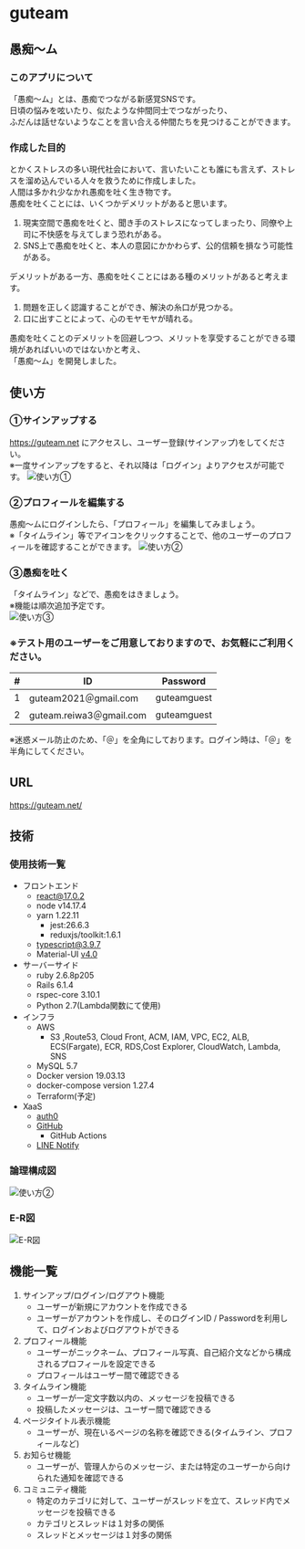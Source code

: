 # guteam
## 愚痴〜ム　　
### このアプリについて
「愚痴〜ム」とは、愚痴でつながる新感覚SNSです。  
日頃の悩みを呟いたり、似たような仲間同士でつながったり、  
ふだんは話せないようなことを言い合える仲間たちを見つけることができます。

### 作成した目的  
とかくストレスの多い現代社会において、言いたいことも誰にも言えず、ストレスを溜め込んでいる人々を救うために作成しました。  
人間は多かれ少なかれ愚痴を吐く生き物です。  
愚痴を吐くことには、いくつかデメリットがあると思います。  

1. 現実空間で愚痴を吐くと、聞き手のストレスになってしまったり、同僚や上司に不快感を与えてしまう恐れがある。  
2. SNS上で愚痴を吐くと、本人の意図にかかわらず、公的信頼を損なう可能性がある。

デメリットがある一方、愚痴を吐くことにはある種のメリットがあると考えます。

1. 問題を正しく認識することができ、解決の糸口が見つかる。  
2. 口に出すことによって、心のモヤモヤが晴れる。

愚痴を吐くことのデメリットを回避しつつ、メリットを享受することができる環境があればいいのではないかと考え、  
「愚痴〜ム」を開発しました。  


## 使い方
### ①サインアップする
https://guteam.net にアクセスし、ユーザー登録(サインアップ)をしてください。  
※一度サインアップをすると、それ以降は「ログイン」よりアクセスが可能です。
![使い方①](docs/img/tutorial1.jpeg)
### ②プロフィールを編集する
愚痴〜ムにログインしたら、「プロフィール」を編集してみましょう。  
※「タイムライン」等でアイコンをクリックすることで、他のユーザーのプロフィールを確認することができます。
![使い方②](docs/img/tutorial2.jpeg)

### ③愚痴を吐く
「タイムライン」などで、愚痴をはきましょう。  
※機能は順次追加予定です。  
![使い方③](docs/img/tutorial3.jpeg)  
### ※テスト用のユーザーをご用意しておりますので、お気軽にご利用ください。  
#|  ID  |  Password  |
|----| ---- | ---- |
|1|  guteam2021＠gmail.com  |  guteamguest  |
|2|  guteam.reiwa3＠gmail.com  |  guteamguest  |

※迷惑メール防止のため、「＠」を全角にしております。ログイン時は、「＠」を半角にしてください。 

## URL　　
https://guteam.net/
## 技術　　
### 使用技術一覧
- フロントエンド
    - react@17.0.2
    - node v14.17.4
    - yarn  1.22.11
        - jest:26.6.3
        - reduxjs/toolkit:1.6.1
    - typescript@3.9.7
    - Material-UI  [v4.0](https://v4.mui.com/)
- サーバーサイド
    - ruby 2.6.8p205 
    - Rails 6.1.4  
    - rspec-core 3.10.1
    - Python 2.7(Lambda関数にて使用)
- インフラ
    - AWS
      - S3 ,Route53, Cloud Front, ACM, IAM, VPC, EC2, ALB, ECS(Fargate), ECR, RDS,Cost Explorer, CloudWatch,  Lambda, SNS
    - MySQL 5.7
    - Docker version 19.03.13
    - docker-compose version 1.27.4
    - Terraform(予定)
- XaaS
    - [auth0](https://auth0.com/jp)
    - [GitHub](https://github.co.jp/)
        - GitHub Actions
    - [LINE Notify](https://notify-bot.line.me/ja/)
### 論理構成図
![使い方②](docs/img/architecture.jpeg)
### E-R図
![E-R図](docs/img/ER1.jpeg)

## 機能一覧
1. サインアップ/ログイン/ログアウト機能  
    - ユーザーが新規にアカウントを作成できる
    - ユーザーがアカウントを作成し、そのログインID / Passwordを利用して、ログインおよびログアウトができる
2. プロフィール機能  
    - ユーザーがニックネーム、プロフィール写真、自己紹介文などから構成されるプロフィールを設定できる
    - プロフィールはユーザー間で確認できる
3. タイムライン機能
    - ユーザーが一定文字数以内の、メッセージを投稿できる
    - 投稿したメッセージは、ユーザー間で確認できる
4. ページタイトル表示機能
    - ユーザーが、現在いるページの名称を確認できる(タイムライン、プロフィールなど)
5. お知らせ機能
    - ユーザーが、管理人からのメッセージ、または特定のユーザーから向けられた通知を確認できる
6. コミュニティ機能
    - 特定のカテゴリに対して、ユーザーがスレッドを立て、スレッド内でメッセージを投稿できる
    - カテゴリとスレッドは１対多の関係
    - スレッドとメッセージは１対多の関係
